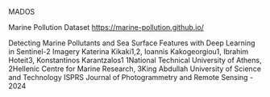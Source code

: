 MADOS

Marine Pollution Dataset
https://marine-pollution.github.io/

Detecting Marine Pollutants and Sea Surface Features with Deep Learning in Sentinel-2 Imagery
Katerina Kikaki1,2, Ioannis Kakogeorgiou1, Ibrahim Hoteit3, Konstantinos Karantzalos1
1National Technical University of Athens, 2Hellenic Centre for Marine Research,
3King Abdullah University of Science and Technology
ISPRS Journal of Photogrammetry and Remote Sensing - 2024
